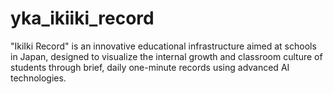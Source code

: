 # yka_ikiiki_record
"IkiIki Record" is an innovative educational infrastructure aimed at schools in Japan, designed to visualize the internal growth and classroom culture of students through brief, daily one-minute records using advanced AI technologies. 
